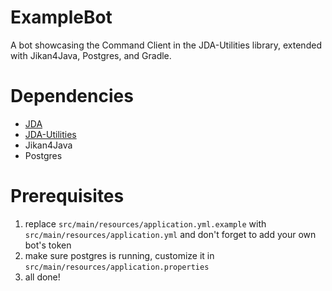 # ExampleBot
A bot showcasing the Command Client in the JDA-Utilities library, extended with Jikan4Java, Postgres, and Gradle.

# Dependencies
* [JDA](https://github.com/DV8FromTheWorld/JDA)
* [JDA-Utilities](https://github.com/JDA-Applications/JDA-Utilities)
* Jikan4Java
* Postgres

# Prerequisites
1. replace `src/main/resources/application.yml.example` with `src/main/resources/application.yml` and don't forget to add your own bot's token
2. make sure postgres is running, customize it in `src/main/resources/application.properties`
3. all done!
